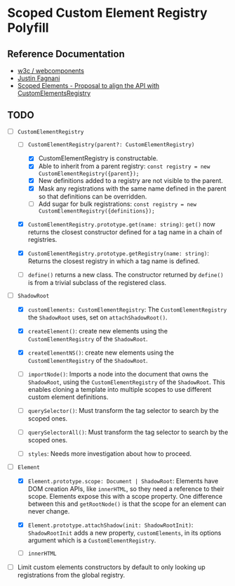 # Scoped Custom Element Registry Polyfill

## Reference Documentation

- [w3c / webcomponents](https://github.com/w3c/webcomponents/issues/716)
- [Justin Fagnani](https://github.com/w3c/webcomponents/pull/865/files/d724c39b6f0eb34e9c74eb6b94e1ede92ab212aa)
- [Scoped Elements - Proposal to align the API with CustomElementsRegistry](https://github.com/open-wc/open-wc/issues/1373)

## TODO

- [ ] `CustomElementRegistry`
    - [ ] `CustomElementRegistry(parent?: CustomElementRegistry)`
        - [X] CustomElementRegistry is constructable.
        - [X] Able to inherit from a parent registry: `const registry = new CustomElementRegistry({parent});`
        - [X] New definitions added to a registry are not visible to the parent.
        - [X] Mask any registrations with the same name defined in the parent so that definitions can be overridden.
        - [ ] Add sugar for bulk registrations: `const registry = new CustomElementRegistry({definitions});`
    - [X] `CustomElementRegistry.prototype.get(name: string)`: `get()` now returns the closest constructor defined for a tag name in a chain of registries.
    - [X] `CustomElementRegistry.prototype.getRegistry(name: string)`: Returns the closest registry in which a tag name is defined.
    - [ ] `define()` returns a new class. The constructor returned by `define()` is from a trivial subclass of the registered class.


- [ ] `ShadowRoot`
    - [X] `customElements: CustomElementRegistry`: The `CustomElementRegistry` the `ShadowRoot` uses, set on `attachShadowRoot()`.
    - [X] `createElement()`: create new elements using the `CustomElementRegistry` of the `ShadowRoot`.
    - [X] `createElementNS()`: create new elements using the `CustomElementRegistry` of the `ShadowRoot`.
    - [ ] `importNode()`: Imports a node into the document that owns the `ShadowRoot`, using the `CustomElementRegistry` of the `ShadowRoot`. This enables cloning a template into multiple scopes to use different custom element definitions.
    - [ ] `querySelector()`: Must transform the tag selector to search by the scoped ones.
    - [ ] `querySelectorAll()`: Must transform the tag selector to search by the scoped ones.
    - [ ] `styles`: Needs more investigation about how to proceed.


- [ ] `Element`
    - [X] `Element.prototype.scope: Document | ShadowRoot`: Elements have DOM creation APIs, like `innerHTML`, so they need a reference to their scope. Elements expose this with a scope property. One difference between this and `getRootNode()` is that the scope for an element can never change.
    - [X] `Element.prototype.attachShadow(init: ShadowRootInit)`: `ShadowRootInit` adds a new property, `customElements`, in its options argument which is a `CustomElementRegistry`.
    - [ ] `innerHTML`


- [ ] Limit custom elements constructors by default to only looking up registrations from the global registry.
